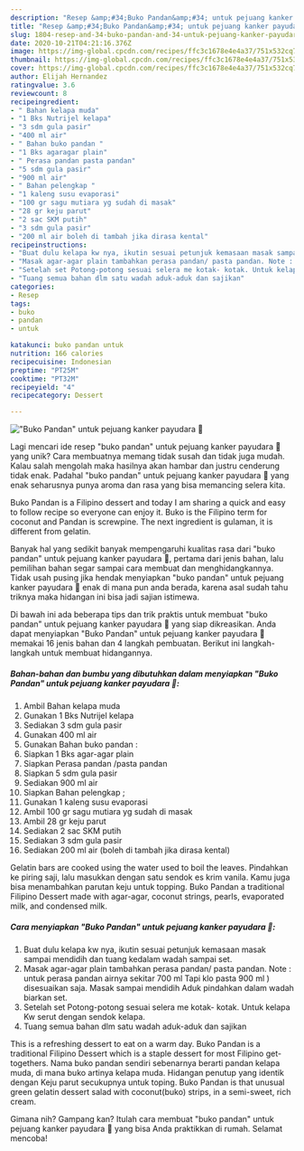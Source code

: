 ```yaml
---
description: "Resep &amp;#34;Buko Pandan&amp;#34; untuk pejuang kanker payudara 🤗, Bikin Ngiler"
title: "Resep &amp;#34;Buko Pandan&amp;#34; untuk pejuang kanker payudara 🤗, Bikin Ngiler"
slug: 1804-resep-and-34-buko-pandan-and-34-untuk-pejuang-kanker-payudara-bikin-ngiler
date: 2020-10-21T04:21:16.376Z
image: https://img-global.cpcdn.com/recipes/ffc3c1678e4e4a37/751x532cq70/buko-pandan-untuk-pejuang-kanker-payudara-🤗-foto-resep-utama.jpg
thumbnail: https://img-global.cpcdn.com/recipes/ffc3c1678e4e4a37/751x532cq70/buko-pandan-untuk-pejuang-kanker-payudara-🤗-foto-resep-utama.jpg
cover: https://img-global.cpcdn.com/recipes/ffc3c1678e4e4a37/751x532cq70/buko-pandan-untuk-pejuang-kanker-payudara-🤗-foto-resep-utama.jpg
author: Elijah Hernandez
ratingvalue: 3.6
reviewcount: 8
recipeingredient:
- " Bahan kelapa muda"
- "1 Bks Nutrijel kelapa"
- "3 sdm gula pasir"
- "400 ml air"
- " Bahan buko pandan "
- "1 Bks agaragar plain"
- " Perasa pandan pasta pandan"
- "5 sdm gula pasir"
- "900 ml air"
- " Bahan pelengkap "
- "1 kaleng susu evaporasi"
- "100 gr sagu mutiara yg sudah di masak"
- "28 gr keju parut"
- "2 sac SKM putih"
- "3 sdm gula pasir"
- "200 ml air boleh di tambah jika dirasa kental"
recipeinstructions:
- "Buat dulu kelapa kw nya, ikutin sesuai petunjuk kemasaan masak sampai mendidih dan tuang kedalam wadah sampai set."
- "Masak agar-agar plain tambahkan perasa pandan/ pasta pandan. Note : untuk perasa pandan airnya sekitar 700 ml Tapi klo pasta 900 ml ) disesuaikan saja. Masak sampai mendidih Aduk pindahkan dalam wadah biarkan set."
- "Setelah set Potong-potong sesuai selera me kotak- kotak. Untuk kelapa Kw serut dengan sendok kelapa."
- "Tuang semua bahan dlm satu wadah aduk-aduk dan sajikan"
categories:
- Resep
tags:
- buko
- pandan
- untuk

katakunci: buko pandan untuk 
nutrition: 166 calories
recipecuisine: Indonesian
preptime: "PT25M"
cooktime: "PT32M"
recipeyield: "4"
recipecategory: Dessert

---
```



![&#34;Buko Pandan&#34; untuk pejuang kanker payudara 🤗](https://img-global.cpcdn.com/recipes/ffc3c1678e4e4a37/751x532cq70/buko-pandan-untuk-pejuang-kanker-payudara-🤗-foto-resep-utama.jpg)

Lagi mencari ide resep &#34;buko pandan&#34; untuk pejuang kanker payudara 🤗 yang unik? Cara membuatnya memang tidak susah dan tidak juga mudah. Kalau salah mengolah maka hasilnya akan hambar dan justru cenderung tidak enak. Padahal &#34;buko pandan&#34; untuk pejuang kanker payudara 🤗 yang enak seharusnya punya aroma dan rasa yang bisa memancing selera kita.

Buko Pandan is a Filipino dessert and today I am sharing a quick and easy to follow recipe so everyone can enjoy it. Buko is the Filipino term for coconut and Pandan is screwpine. The next ingredient is gulaman, it is different from gelatin.

Banyak hal yang sedikit banyak mempengaruhi kualitas rasa dari &#34;buko pandan&#34; untuk pejuang kanker payudara 🤗, pertama dari jenis bahan, lalu pemilihan bahan segar sampai cara membuat dan menghidangkannya. Tidak usah pusing jika hendak menyiapkan &#34;buko pandan&#34; untuk pejuang kanker payudara 🤗 enak di mana pun anda berada, karena asal sudah tahu triknya maka hidangan ini bisa jadi sajian istimewa.


Di bawah ini ada beberapa tips dan trik praktis untuk membuat &#34;buko pandan&#34; untuk pejuang kanker payudara 🤗 yang siap dikreasikan. Anda dapat menyiapkan &#34;Buko Pandan&#34; untuk pejuang kanker payudara 🤗 memakai 16 jenis bahan dan 4 langkah pembuatan. Berikut ini langkah-langkah untuk membuat hidangannya.

<!--inarticleads1-->

##### Bahan-bahan dan bumbu yang dibutuhkan dalam menyiapkan &#34;Buko Pandan&#34; untuk pejuang kanker payudara 🤗:

1. Ambil  Bahan kelapa muda
1. Gunakan 1 Bks Nutrijel kelapa
1. Sediakan 3 sdm gula pasir
1. Gunakan 400 ml air
1. Gunakan  Bahan buko pandan :
1. Siapkan 1 Bks agar-agar plain
1. Siapkan  Perasa pandan /pasta pandan
1. Siapkan 5 sdm gula pasir
1. Sediakan 900 ml air
1. Siapkan  Bahan pelengkap ;
1. Gunakan 1 kaleng susu evaporasi
1. Ambil 100 gr sagu mutiara yg sudah di masak
1. Ambil 28 gr keju parut
1. Sediakan 2 sac SKM putih
1. Sediakan 3 sdm gula pasir
1. Sediakan 200 ml air (boleh di tambah jika dirasa kental)


Gelatin bars are cooked using the water used to boil the leaves. Pindahkan ke piring saji, lalu masukkan dengan satu sendok es krim vanila. Kamu juga bisa menambahkan parutan keju untuk topping. Buko Pandan a traditional Filipino Dessert made with agar-agar, coconut strings, pearls, evaporated milk, and condensed milk. 

<!--inarticleads2-->

##### Cara menyiapkan &#34;Buko Pandan&#34; untuk pejuang kanker payudara 🤗:

1. Buat dulu kelapa kw nya, ikutin sesuai petunjuk kemasaan masak sampai mendidih dan tuang kedalam wadah sampai set.
1. Masak agar-agar plain tambahkan perasa pandan/ pasta pandan. Note : untuk perasa pandan airnya sekitar 700 ml Tapi klo pasta 900 ml ) disesuaikan saja. Masak sampai mendidih Aduk pindahkan dalam wadah biarkan set.
1. Setelah set Potong-potong sesuai selera me kotak- kotak. Untuk kelapa Kw serut dengan sendok kelapa.
1. Tuang semua bahan dlm satu wadah aduk-aduk dan sajikan


This is a refreshing dessert to eat on a warm day. Buko Pandan is a traditional Filipino Dessert which is a staple dessert for most Filipino get-togethers. Nama buko pandan sendiri sebenarnya berarti pandan kelapa muda, di mana buko artinya kelapa muda. Hidangan penutup yang identik dengan Keju parut secukupnya untuk toping. Buko Pandan is that unusual green gelatin dessert salad with coconut(buko) strips, in a semi-sweet, rich cream. 

Gimana nih? Gampang kan? Itulah cara membuat &#34;buko pandan&#34; untuk pejuang kanker payudara 🤗 yang bisa Anda praktikkan di rumah. Selamat mencoba!
